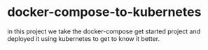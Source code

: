 # docker-compose-to-kubernetes
in this project we take the docker-compose get started project and deployed it using kubernetes to get to know it better.
